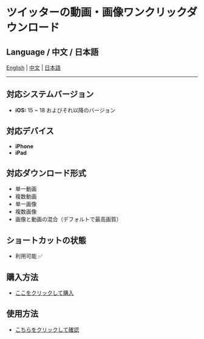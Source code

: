 # ツイッターの動画・画像ワンクリックダウンロード

## Language / 中文 / 日本語

[English](../README.md) | [中文](README.zh.md) | [日本語](README.ja.md)

---

## 対応システムバージョン
- **iOS:** 15 ~ 18 およびそれ以降のバージョン

## 対応デバイス
- **iPhone**
- **iPad**

## 対応ダウンロード形式
- 単一動画
- 複数動画
- 単一画像
- 複数画像
- 画像と動画の混合（デフォルトで最高画質）

## ショートカットの状態
- 利用可能 ✅

## 購入方法
- [ここをクリックして購入](https://buymeacoffee.com/suxia/e/301327)

## 使用方法
- [こちらをクリックして確認](https://fengguo.pages.dev/pages/twitter-dl)
